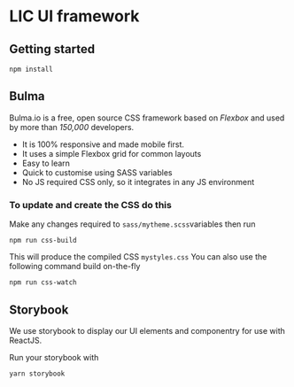 # LIC UI framework

## Getting started
`npm install`

## Bulma
Bulma.io is a free, open source CSS framework based on *Flexbox* and used by more than *150,000* developers.

* It is 100% responsive and made mobile first.
* It uses a simple Flexbox grid for common layouts
* Easy to learn
* Quick to customise using SASS variables
* No JS required CSS only, so it integrates in any JS environment

### To update and create the CSS do this
Make any changes required to `sass/mytheme.scss`variables then run

`npm run css-build`

This will produce the compiled CSS `mystyles.css`
You can also use  the following command build on-the-fly

`npm run css-watch`

## Storybook

We use storybook to display our UI elements and componentry for use with ReactJS.

Run your storybook with 

`yarn storybook`
